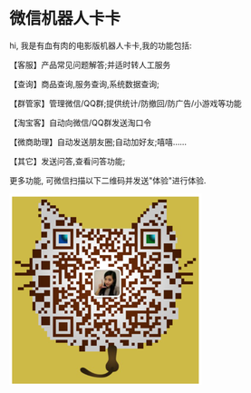 # 微信机器人卡卡



hi, 我是有血有肉的电影版机器人卡卡,我的功能包括:

【客服】产品常见问题解答;并适时转人工服务

【查询】商品查询,服务查询,系统数据查询;

【群管家】管理微信/QQ群;提供统计/防撤回/防广告/小游戏等功能

【淘宝客】自动向微信/QQ群发送淘口令

【微商助理】自动发送朋友圈;自动加好友;嘻嘻……

【其它】发送问答,查看问答功能;

更多功能, 可微信扫描以下二维码并发送"体验"进行体验.

![](/assets/qrcode.png)

